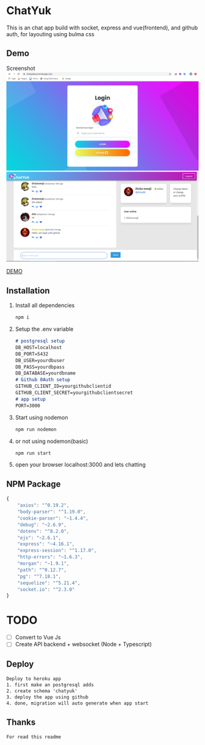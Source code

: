 # ChatYuk
This is an chat app build with socket, express and vue(frontend), and github auth, for layouting using bulma css

## Demo
Screenshot
![Login](https://raw.githubusercontent.com/dicka88/chatyuk/master/assets/preview_login.png)
![Home](https://raw.githubusercontent.com/dicka88/chatyuk/master/assets/preview_home.png)

[DEMO](https://chatyukkuy.herokuapp.com)

## Installation
1. Install all dependencies
	```bash
	npm i
	```
2. Setup the .env variable
	```markdown
	# postgresql setup
	DB_HOST=localhost
	DB_PORT=5432
	DB_USER=yourdbuser
	DB_PASS=yourdbpass
	DB_DATABASE=yourdbname
	# Github 0Auth setup
	GITHUB_CLIENT_ID=yourgithubclientid
	GITHUB_CLIENT_SECRET=yourgithubclientsecret
	# app setup
	PORT=3000
	```
3. Start using nodemon
	```bash
	npm run nodemon
	```
4. or not using nodemon(basic)
	```bash
	npm run start
	```
5. open your browser localhost:3000 and lets chatting

## NPM Package
```js
{
	"axios": "^0.19.2",
	"body-parser": "^1.19.0",
	"cookie-parser": "~1.4.4",
	"debug": "~2.6.9",
	"dotenv": "^8.2.0",
	"ejs": "~2.6.1",
	"express": "~4.16.1",
	"express-session": "^1.17.0",
	"http-errors": "~1.6.3",
	"morgan": "~1.9.1",
	"path": "^0.12.7",
	"pg": "^7.18.1",
	"sequelize": "^5.21.4",
	"socket.io": "^2.3.0"
}
```
# TODO
- [ ] Convert to Vue Js
- [ ] Create API backend + websocket (Node + Typescript)

## Deploy
	Deploy to heroku app
	1. first make an postgresql adds
	2. create schema 'chatyuk'
	3. deploy the app using github
	4. done, migration will auto generate when app start

## Thanks
	For read this readme

